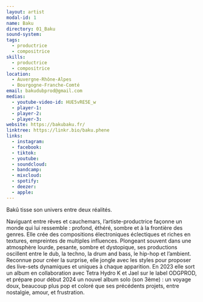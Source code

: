```yaml
---
layout: artist
modal-id: 1
name: Baku
directory: 01_Baku
sound-system: 
tags: 
  - productrice
  - compositrice
skills: 
  - productrice
  - compositrice
location:
  - Auvergne-Rhône-Alpes
  - Bourgogne-Franche-Comté
email: bakudubprod@gmail.com
medias:
  - youtube-video-id: HUE5vRE5E_w
  - player-1: 
  - player-2: 
  - player-3: 
website: https://bakubaku.fr/
linktree: https://linkr.bio/baku.phene
links:
  - instagram: 
  - facebook: 
  - tiktok: 
  - youtube: 
  - soundcloud: 
  - bandcamp: 
  - mixcloud: 
  - spotify: 
  - deezer: 
  - apple: 
---
```


Bakû tisse son univers entre deux réalités.

Naviguant entre rêves et cauchemars, l’artiste-productrice façonne un monde qui lui ressemble : profond, éthéré, sombre et à la frontière des genres. Elle crée des compositions électroniques éclectiques et riches en textures, empreintes de multiples influences. Plongeant souvent dans une atmosphère lourde, pesante, sombre et dystopique, ses productions oscillent entre le dub, la techno, la drum and bass, le hip-hop et l’ambient. Reconnue pour créer la surprise, elle jongle avec les styles pour proposer des live-sets dynamiques et uniques à chaque apparition.
En 2023 elle sort un album en collaboration avec Tetra Hydro K et Jael sur le label ODGPROD, et prépare pour début 2024 un nouvel album solo (son 3ème) : un voyage doux, beaucoup plus pop et coloré que ses précédents projets, entre nostalgie, amour, et frustration.
